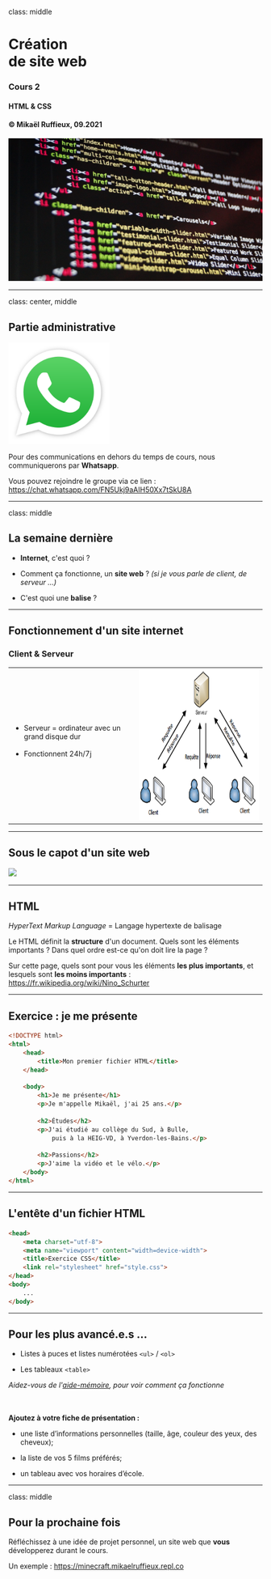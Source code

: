 class: middle

<h1>Création <br/>de <span class="secondary-color">site web<span></h1>

### Cours 2

#### HTML & CSS

#### &copy; Mikaël Ruffieux, 09.2021

<img class="first-slide-image" src="../sources_cours/img/first_slide.jpg">

---
class: center, middle

## Partie <span class="secondary-color">administrative</span>

<img style="max-width: 200px;" src="../sources_cours/img/cours2_WhatsApp.png">

Pour des communications en dehors du temps de cours, nous communiquerons par **Whatsapp**.

Vous pouvez rejoindre le groupe via ce lien : https://chat.whatsapp.com/FN5Ukj9aAIH50Xx7tSkU8A

---
class: middle

## La semaine <span class="secondary-color">dernière</span>

- **Internet**, c'est quoi ?

- Comment ça fonctionne, un **site web** ? *(si je vous parle de client, de serveur ...)*

- C'est quoi une **balise** ?

---

## Fonctionnement d'un <span class="secondary-color">site internet</span>

### Client & Serveur

<table>
    <tr>
        <td style="width: 50%">
            <ul>
                <li>Serveur = ordinateur avec un grand disque dur</li><br>
                <li>Fonctionnent 24h/7j</li><br>
            </ul>
        </td>
        <td style="width: 50%; text-align: center">
            <img style="width: auto; height: 300px" src="../sources_cours/img/cours1_serveur.png">
        </td>
    </tr>
</table>

---

## Sous le capot d'un <span class="secondary-color">site web</span>

<img style="width: auto; height: 300px" src="http://d2v4zi8pl64nxt.cloudfront.net/javascript-seo/5948abfc0e2df5.02876591.gif">

---

## <span class="secondary-color">HTML</span>

*HyperText Markup Language* = Langage hypertexte de balisage

Le HTML définit la **structure** d'un document. Quels sont les éléments importants ? Dans quel ordre est-ce qu'on doit lire la page ?

Sur cette page, quels sont pour vous les éléments **les plus importants**, et lesquels sont **les moins importants** : https://fr.wikipedia.org/wiki/Nino_Schurter

---

## <span class="secondary-color">Exercice</span> : je me présente

```html
<!DOCTYPE html>
<html>
    <head>
        <title>Mon premier fichier HTML</title>
    </head>

    <body>
        <h1>Je me présente</h1>
        <p>Je m'appelle Mikaël, j'ai 25 ans.</p>

        <h2>Études</h2>
        <p>J'ai étudié au collège du Sud, à Bulle, 
            puis à la HEIG-VD, à Yverdon-les-Bains.</p>

        <h2>Passions</h2>
        <p>J'aime la vidéo et le vélo.</p>
    </body>
</html>   
```

---

## L'<span class="secondary-color">entête</span> d'un fichier HTML

```html
<head>
    <meta charset="utf-8">
    <meta name="viewport" content="width=device-width">
    <title>Exercice CSS</title>
    <link rel="stylesheet" href="style.css">
</head>
<body>
    ...
</body>
```

---

## Pour les plus <span class="secondary-color">avancé.e.s</span> ...

- Listes à puces et listes numérotées `<ul>` / `<ol>`

- Les tableaux `<table>`

*Aidez-vous de l'[aide-mémoire](https://github.com/futurekids-io/6.011-creation-de-site-web-2.0/blob/main/aide-memoire/html), pour voir comment ça fonctionne*

<br><br>
**Ajoutez à votre fiche de présentation :**

- une liste dʼinformations personnelles (taille, âge, couleur des yeux, des cheveux);

- la liste de vos 5 films préférés;

- un tableau avec vos horaires dʼécole.

---
class: middle

## Pour la <span class="secondary-color">prochaine</span> fois

Réfléchissez à une idée de projet personnel, un site web que **vous** développerez durant le cours.

Un exemple : https://minecraft.mikaelruffieux.repl.co